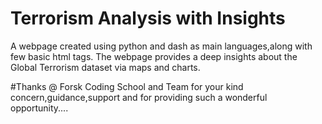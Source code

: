 # Terrorism Analysis with Insights

A webpage created using python and dash as main languages,along with few basic html tags.
The webpage provides a deep insights about the Global Terrorism dataset via maps and charts.

#Thanks @ Forsk Coding School and Team for your kind concern,guidance,support and for providing such a wonderful opportunity....
